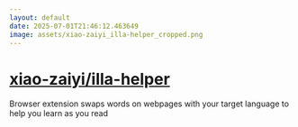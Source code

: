 ```yaml
---
layout: default
date: 2025-07-01T21:46:12.463649
image: assets/xiao-zaiyi_illa-helper_cropped.png
---
```


# [xiao-zaiyi/illa-helper](https://github.com/xiao-zaiyi/illa-helper)

Browser extension swaps words on webpages with your target language to help you learn as you read
